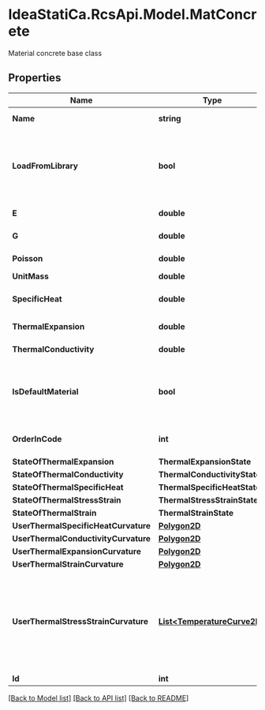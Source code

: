 # IdeaStatiCa.RcsApi.Model.MatConcrete
Material concrete base class

## Properties

Name | Type | Description | Notes
------------ | ------------- | ------------- | -------------
**Name** | **string** | Name of material | [optional] 
**LoadFromLibrary** | **bool** | Load from library - try override properties from library find material by name | [optional] 
**E** | **double** | Young&#39;s modulus | [optional] 
**G** | **double** | Shear modulus | [optional] 
**Poisson** | **double** | Poisson&#39;s ratio | [optional] 
**UnitMass** | **double** | Unit weight | [optional] 
**SpecificHeat** | **double** | Specific heat capacity | [optional] 
**ThermalExpansion** | **double** | Thermal expansion | [optional] 
**ThermalConductivity** | **double** | Thermal conductivity | [optional] 
**IsDefaultMaterial** | **bool** | True if material is default material from the code | [optional] 
**OrderInCode** | **int** | Order of this material in the code | [optional] 
**StateOfThermalExpansion** | **ThermalExpansionState** |  | [optional] 
**StateOfThermalConductivity** | **ThermalConductivityState** |  | [optional] 
**StateOfThermalSpecificHeat** | **ThermalSpecificHeatState** |  | [optional] 
**StateOfThermalStressStrain** | **ThermalStressStrainState** |  | [optional] 
**StateOfThermalStrain** | **ThermalStrainState** |  | [optional] 
**UserThermalSpecificHeatCurvature** | [**Polygon2D**](Polygon2D.md) |  | [optional] 
**UserThermalConductivityCurvature** | [**Polygon2D**](Polygon2D.md) |  | [optional] 
**UserThermalExpansionCurvature** | [**Polygon2D**](Polygon2D.md) |  | [optional] 
**UserThermalStrainCurvature** | [**Polygon2D**](Polygon2D.md) |  | [optional] 
**UserThermalStressStrainCurvature** | [**List&lt;TemperatureCurve2D&gt;**](TemperatureCurve2D.md) | User-defined curvature for thermal stress,strain { Temperature &#x3D; Θ[K], {x &#x3D; ε[-], y &#x3D; σ[Pa]}} | [optional] 
**Id** | **int** | Element Id | [optional] 

[[Back to Model list]](../README.md#documentation-for-models) [[Back to API list]](../README.md#documentation-for-api-endpoints) [[Back to README]](../README.md)

